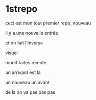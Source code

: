 # 1strepo

ceci est mon tout premier repo, nouveau

il y a une nouvelle entrée

et on fait l'inverse 

visuel

modif faites remote

un arrivant est là

un nouveau un avant

de là on va pas pas pas
